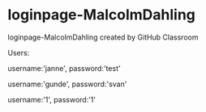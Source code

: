 # loginpage-MalcolmDahling
loginpage-MalcolmDahling created by GitHub Classroom

Users:

username:'janne', password:'test'

username:'gunde', password:'svan'

username:'1', password:'1'

